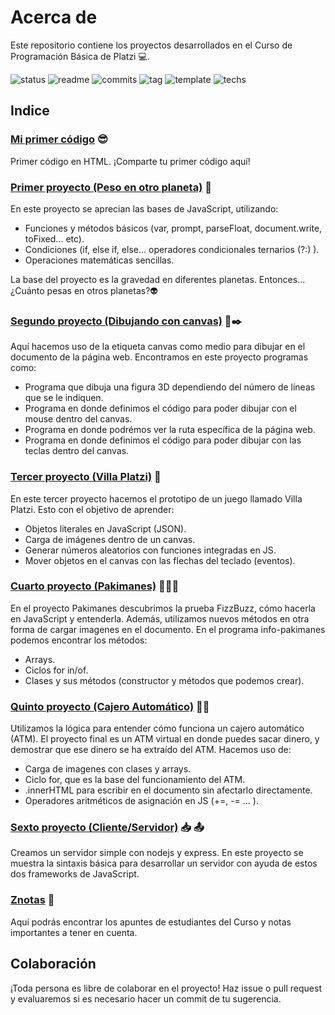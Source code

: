 # Acerca de 

Este repositorio contiene los proyectos desarrollados en el Curso de Programación Básica de Platzi 💻.

![status](https://img.shields.io/badge/estado-corriendo-green.svg?colorB=00C106) ![readme](https://img.shields.io/badge/readme-OK-green.svg?colorB=00C106) ![commits](https://img.shields.io/badge/commits-51-blue.svg) ![tag](https://img.shields.io/badge/tag-NO-red.svg)
![template](https://img.shields.io/badge/template-NO-red.svg) ![techs](https://img.shields.io/badge/techs-javascript—html—nodejs-orange.svg)

## Indice

### [Mi primer código](https://github.com/santiagocujaban/programacion-basica/tree/master/%23Mi%20primer%20c%C3%B3digo) 😎
Primer código en HTML. ¡Comparte tu primer código aquí!

### [Primer proyecto (Peso en otro planeta)](https://github.com/santiagocujaban/programacion-basica/tree/master/01Primer%20proyecto%20(Peso%20en%20otro%20planeta)) 🌌 
En este proyecto se aprecian las bases de JavaScript, utilizando: 
- Funciones y métodos básicos (var, prompt, parseFloat, document.write, toFixed... etc).
- Condiciones (if, else if, else... operadores condicionales ternarios (?:) ).
- Operaciones matemáticas sencillas. 

La base del proyecto es la gravedad en diferentes planetas. Entonces... ¿Cuánto pesas en otros planetas?👽

### [Segundo proyecto (Dibujando con canvas)](https://github.com/santiagocujaban/programacion-basica/tree/master/02Segundo%20proyecto%20(Dibujando%20con%20canvas)) 📑✒️
Aquí hacemos uso de la etiqueta canvas como medio para dibujar en el documento de la página web. Encontramos en este proyecto programas como:
- Programa que dibuja una figura 3D dependiendo del número de líneas que se le indiquen.
- Programa en donde definimos el código para poder dibujar con el mouse dentro del canvas.
- Programa en donde podrémos ver la ruta específica de la página web.
- Programa en donde definimos el código para poder dibujar con las teclas dentro del canvas.


### [Tercer proyecto (Villa Platzi)](https://github.com/santiagocujaban/programacion-basica/tree/master/03Tercer%20proyecto%20(Villa%20Platzi)) 🌄
En este tercer proyecto hacemos el prototipo de un juego llamado Villa Platzi. Esto con el objetivo de aprender:
- Objetos literales en JavaScript (JSON).
- Carga de imágenes dentro de un canvas.
- Generar números aleatorios con funciones integradas en JS.
- Mover objetos en el canvas con las flechas del teclado (eventos).

### [Cuarto proyecto (Pakimanes)](https://github.com/santiagocujaban/programacion-basica/tree/master/04Cuarto%20proyecto%20(Pakimanes)) 🐓🐖🐄
En el proyecto Pakimanes descubrimos la prueba FizzBuzz, cómo hacerla en JavaScript y entenderla. Además, utilizamos nuevos métodos en otra forma de cargar imagenes en el documento. En el programa info-pakimanes podemos encontrar los métodos:
- Arrays.
- Ciclos for in/of.
- Clases y sus métodos (constructor y métodos que podemos crear).

### [Quinto proyecto (Cajero Automático)](https://github.com/santiagocujaban/programacion-basica/tree/master/05Quinto%20proyecto%20(Cajero%20Autom%C3%A1tico)) 🏧💵
Utilizamos la lógica para entender cómo funciona un cajero automático (ATM). El proyecto final es un ATM virtual en donde puedes sacar dinero, y demostrar que ese dinero se ha extraído del ATM. Hacemos uso de:
- Carga de imagenes con clases y arrays.
- Ciclo for, que es la base del funcionamiento del ATM.
- .innerHTML para escribir en el documento sin afectarlo directamente.
- Operadores aritméticos de asignación en JS (+=, -= ... ).


### [Sexto proyecto (Cliente/Servidor)](https://github.com/santiagocujaban/programacion-basica/tree/master/06Sexto%20proyecto%20(Cliente%2C%20Servidor)) 📥 📤
Creamos un servidor simple con nodejs y express. En este proyecto se muestra la sintaxis básica para desarrollar un servidor con ayuda de estos dos frameworks de JavaScript.

### [Znotas](https://github.com/santiagocujaban/programacion-basica/tree/master/Znotas) 📝
Aquí podrás encontrar los apuntes de estudiantes del Curso y notas importantes a tener en cuenta.

## Colaboración
¡Toda persona es libre de colaborar en el proyecto! Haz issue o pull request y evaluaremos si es necesario hacer un commit de tu sugerencia.
